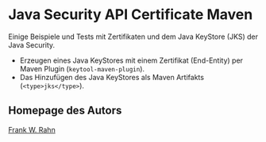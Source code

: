 # Java Security API Certificate Maven
Einige Beispiele und Tests mit Zertifikaten und dem Java KeyStore (JKS) der Java Security.

* Erzeugen eines Java KeyStores mit einem Zertifikat (End-Entity) per Maven Plugin (`keytool-maven-plugin`).
* Das Hinzufügen des Java KeyStores als Maven Artifakts (`<type>jks</type>`).

## Homepage des Autors
[Frank W. Rahn](https://www.frank-rahn.de)